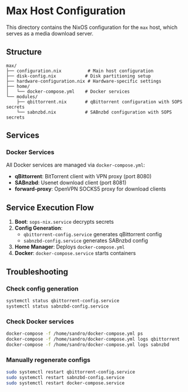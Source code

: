 # Max Host Configuration

This directory contains the NixOS configuration for the `max` host, which serves as a media download server.

## Structure

```
max/
├── configuration.nix          # Main host configuration
├── disk-config.nix           # Disk partitioning setup
├── hardware-configuration.nix # Hardware-specific settings
├── home/
│   └── docker-compose.yml    # Docker services
└── modules/
    ├── qbittorrent.nix       # qBittorrent configuration with SOPS secrets
    └── sabnzbd.nix           # SABnzbd configuration with SOPS secrets
```

## Services

### Docker Services

All Docker services are managed via `docker-compose.yml`:

- **qBittorrent**: BitTorrent client with VPN proxy (port 8080)
- **SABnzbd**: Usenet download client (port 8081)
- **forward-proxy**: OpenVPN SOCKS5 proxy for download clients

## Service Execution Flow

1. **Boot**: `sops-nix.service` decrypts secrets
2. **Config Generation**:
   - `qbittorrent-config.service` generates qBittorrent config
   - `sabnzbd-config.service` generates SABnzbd config
3. **Home Manager**: Deploys `docker-compose.yml`
4. **Docker**: `docker-compose.service` starts containers

## Troubleshooting

### Check config generation

```bash
systemctl status qbittorrent-config.service
systemctl status sabnzbd-config.service
```

### Check Docker services

```bash
docker-compose -f /home/sandro/docker-compose.yml ps
docker-compose -f /home/sandro/docker-compose.yml logs qbittorrent
docker-compose -f /home/sandro/docker-compose.yml logs sabnzbd
```

### Manually regenerate configs

```bash
sudo systemctl restart qbittorrent-config.service
sudo systemctl restart sabnzbd-config.service
sudo systemctl restart docker-compose.service
```
